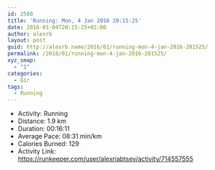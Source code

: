 ```yaml
---
id: 2580
title: 'Running: Mon, 4 Jan 2016 20:15:25'
date: 2016-01-04T20:15:25+02:00
author: alexrb
layout: post
guid: http://alexrb.name/2016/01/running-mon-4-jan-2016-201525/
permalink: /2016/01/running-mon-4-jan-2016-201525/
xyz_smap:
  - "1"
categories:
  - Біг
tags:
  - Running
---
```

<ul class="rk-list">
  <li class="rk-activity">
    Activity: Running
  </li>
  <li class="rk-distance">
    Distance: 1.9 km
  </li>
  <li class="rk-duration">
    Duration: 00:16:11
  </li>
  <li class="rk-avg-pace">
    Average Pace: 08:31 min/km
  </li>
  <li class="rk-calories">
    Calories Burned: 129
  </li>
  <li class="rk-activity-link">
    Activity Link: <a href="https://runkeeper.com/user/alexriabtsev/activity/714557555">https://runkeeper.com/user/alexriabtsev/activity/714557555</a>
  </li>
</ul>